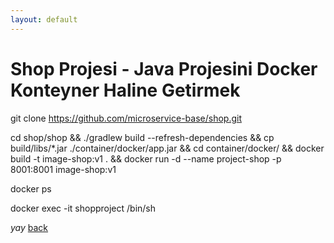 ```yaml
---
layout: default
---
```

# Shop Projesi - Java Projesini Docker Konteyner Haline Getirmek


git clone https://github.com/microservice-base/shop.git


cd shop/shop && ./gradlew build --refresh-dependencies && cp build/libs/*.jar ./container/docker/app.jar && cd container/docker/ && docker build -t image-shop:v1 . && docker run -d --name project-shop -p 8001:8001 image-shop:v1

docker ps

docker exec -it shopproject /bin/sh

_yay_
[back](https://microservice-base.github.io/)
